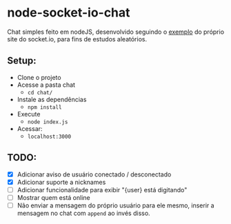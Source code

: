 # node-socket-io-chat

Chat simples feito em nodeJS, desenvolvido seguindo o [exemplo](https://socket.io/get-started/chat/) do próprio site do socket.io, para fins de estudos aleatórios.

## Setup:
- Clone o projeto
- Acesse a pasta chat
  -  `cd chat/`
- Instale as dependências
  - `npm install`
- Execute
  - `node index.js`
- Acessar:
  - `localhost:3000`

## TODO:
- [x] Adicionar aviso de usuário conectado / desconectado
- [x] Adicionar suporte a nicknames
- [ ] Adicionar funcionalidade para exibir "{user} está digitando"
- [ ] Mostrar quem está online
- [ ] Não enviar a mensagem do próprio usuário para ele mesmo, inserir a mensagem no chat com `append` ao invés disso.
